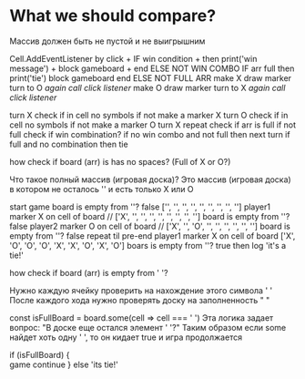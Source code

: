 # What we should compare?
Массив должен быть не пустой и не выигрышним

Cell.AddEventListener by click +
IF win condition +
  then 
    print('win message') +
    block gameboard +
  end
ELSE NOT WIN COMBO 
  IF arr full
    then    
      print('tie')
      block gameboard
    end
  ELSE NOT FULL ARR
    make X draw marker
    turn to O
    *again call click listener*
    make O draw marker
    turn to X
    *again call click listener*


turn X
check if in cell no symbols
if not make a marker X
turn O
check if in cell no symbols
if not make a marker O
turn X
repeat
check if arr is full
if not full check if win combination?
if no win combo and not full then next turn
if full and no combination then tie


how check if board (arr) is has no spaces? (Full of X or O?)

Что такое полный массив (игровая доска)? Это массив (игровая доска) в котором не осталось '' и есть только Х или О

start game
board is empty from ''? false ['', '', '', '', '', '', '', '', '']
player1 marker X on cell of board //  ['X', '', '', '', '', '', '', '', ''] 
board is empty from ''? false 
player2 marker O on cell of board // ['X', '', 'O', '', '', '', '', '', ''] 
board is empty from ''? false
repeat til pre-end
player1 marker X on cell of board  ['X', 'O', 'O', 'O', 'X', 'X', 'O', 'X', 'O'] 
boars is empty from ''? true
then log 'it's a tie!'

how check if board (arr) is empty from ' '?

Нужно каждую ячейку проверить на нахождение этого символа ' '
После каждого хода нужно проверять доску на заполненность " "

const isFullBoard = board.some(cell => cell === ' ') 
Эта логика задает вопрос: "В доске еще остался элемент ' '?" 
Таким образом если some найдет хоть одну ' ', то он кидает true и игра продолжается

if (isFullBoard) {     
    game continue
} else 'its tie!'













